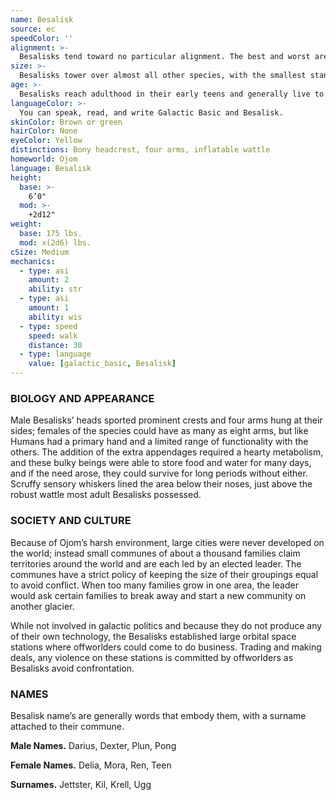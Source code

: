 ```yaml
---
name: Besalisk
source: ec
speedColor: ''
alignment: >-
  Besalisks tend toward no particular alignment. The best and worst are found among them.
size: >-
  Besalisks tower over almost all other species, with the smallest standing at 6 feet tall and weighing 200 lbs., and the largest approaching 8 feet tall and 400 lbs. Regardless of your position in that range, your size is Medium.
age: >-
  Besalisks reach adulthood in their early teens and generally live to be about 70.
languageColor: >-
  You can speak, read, and write Galactic Basic and Besalisk. 
skinColor: Brown or green
hairColor: None
eyeColor: Yellow
distinctions: Bony headcrest, four arms, inflatable wattle
homeworld: Ojom
language: Besalisk
height:
  base: >-
    6’0"
  mod: >-
    +2d12"
weight:
  base: 175 lbs.
  mod: x(2d6) lbs.
cSize: Medium
mechanics:
  - type: asi
    amount: 2
    ability: str
  - type: asi
    amount: 1
    ability: wis
  - type: speed
    speed: walk
    distance: 30
  - type: language
    value: [galactic_basic, Besalisk]
---
```

### BIOLOGY AND APPEARANCE
Male Besalisks’ heads sported prominent crests and four arms hung at their sides; females of the species could have as many as eight arms, but like Humans had a primary hand and a limited range of functionality with the others. The addition of the extra appendages required a hearty metabolism, and these bulky beings were able to store food and water for many days, and if the need arose, they could survive for long periods without either. Scruffy sensory whiskers lined the area below their noses, just above the robust wattle most adult Besalisks possessed.

### SOCIETY AND CULTURE
Because of Ojom’s harsh environment, large cities were never developed on the world; instead small communes of about a thousand families claim territories around the world and are each led by an elected leader. The communes have a strict policy of keeping the size of their groupings equal to avoid conflict. When too many families grow in one area, the leader would ask certain families to break away and start a new community on another glacier.

While not involved in galactic politics and because they do not produce any of their own technology, the Besalisks established large orbital space stations where offworlders could come to do business. Trading and making deals, any violence on these stations is committed by offworlders as Besalisks avoid confrontation.

### NAMES
Besalisk name’s are generally words that embody them, with a surname attached to their commune.

__Male Names.__ Darius, Dexter, Plun, Pong

__Female Names.__ Delia, Mora, Ren, Teen

__Surnames.__ Jettster, Kil, Krell, Ugg



    